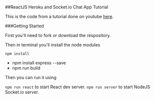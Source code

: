 ##ReactJS Heroku and Socket.io Chat App Tutorial


This is the code from a tutorial done on youtube [here](https://www.youtube.com/playlist?list=PLfUtdEcvGHFHdOYFXj4cY6ZIFkSp6MOuY).

###Getting Started

First you'll need to fork or download the respository.

Then in terminal you'll install the node modules

``` npm install ```
- npm install express --save 
- npm run build

Then you can run it using 

``` npm run react ``` to start React dev server.
``` npm run server ``` to start NodeJS Socket.io server.


